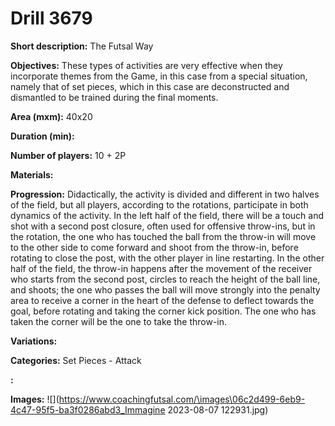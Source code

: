 # Drill 3679

**Short description:**
The Futsal Way

**Objectives:**
These types of activities are very effective when they incorporate themes from the Game, in this case from a special situation, namely that of set pieces, which in this case are deconstructed and dismantled to be trained during the final moments.

**Area (mxm):**
40x20

**Duration (min):**


**Number of players:**
10 + 2P

**Materials:**


**Progression:**
Didactically, the activity is divided and different in two halves of the field, but all players, according to the rotations, participate in both dynamics of the activity. In the left half of the field, there will be a touch and shot with a second post closure, often used for offensive throw-ins, but in the rotation, the one who has touched the ball from the throw-in will move to the other side to come forward and shoot from the throw-in, before rotating to close the post, with the other player in line restarting. In the other half of the field, the throw-in happens after the movement of the receiver who starts from the second post, circles to reach the height of the ball line, and shoots; the one who passes the ball will move strongly into the penalty area to receive a corner in the heart of the defense to deflect towards the goal, before rotating and taking the corner kick position. The one who has taken the corner will be the one to take the throw-in.

**Variations:**


**Categories:**
Set Pieces - Attack

**:**


**Images:**
![](https://www.coachingfutsal.com/\images\06c2d499-6eb9-4c47-95f5-ba3f0286abd3_Immagine 2023-08-07 122931.jpg)

